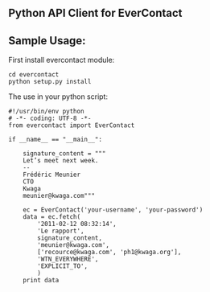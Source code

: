 ## Python API Client for EverContact

## Sample Usage:

First install evercontact module:

    cd evercontact
    python setup.py install

The use in your python script:

    #!/usr/bin/env python
    # -*- coding: UTF-8 -*-
    from evercontact import EverContact

    if __name__ == "__main__":

        signature_content = """
        Let’s meet next week.
        --
        Frédéric Meunier
        CTO
        Kwaga
        meunier@kwaga.com"""

        ec = EverContact('your-username', 'your-password')
        data = ec.fetch(
            '2011-02-12 08:32:14',
            'Le rapport',
            signature_content,
            'meunier@kwaga.com',
            ['recource@kwaga.com', 'ph1@kwaga.org'],
            'WTN_EVERYWHERE',
            'EXPLICIT_TO',
            )
        print data
